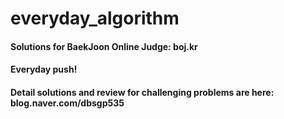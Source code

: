 # everyday_algorithm
#### Solutions for BaekJoon Online Judge: boj.kr
#### Everyday push!
#### Detail solutions and review for challenging problems are here: blog.naver.com/dbsgp535
